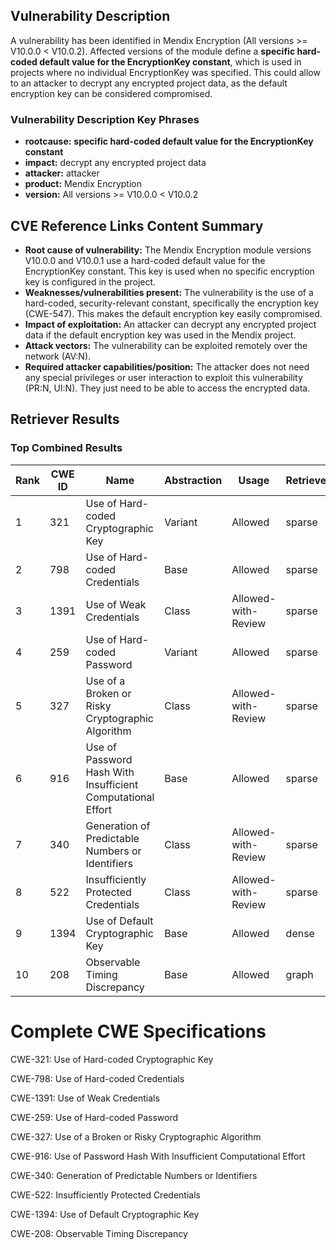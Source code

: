 ## Vulnerability Description
A vulnerability has been identified in Mendix Encryption (All versions >= V10.0.0 < V10.0.2). Affected versions of the module define a **specific hard-coded default value for the EncryptionKey constant**, which is used in projects where no individual EncryptionKey was specified. This could allow to an attacker to decrypt any encrypted project data, as the default encryption key can be considered compromised.

### Vulnerability Description Key Phrases
- **rootcause:** **specific hard-coded default value for the EncryptionKey constant**
- **impact:** decrypt any encrypted project data
- **attacker:** attacker
- **product:** Mendix Encryption
- **version:** All versions >= V10.0.0 < V10.0.2

## CVE Reference Links Content Summary
- **Root cause of vulnerability:** The Mendix Encryption module versions V10.0.0 and V10.0.1 use a hard-coded default value for the EncryptionKey constant. This key is used when no specific encryption key is configured in the project.
- **Weaknesses/vulnerabilities present:** The vulnerability is the use of a hard-coded, security-relevant constant, specifically the encryption key (CWE-547). This makes the default encryption key easily compromised.
- **Impact of exploitation:** An attacker can decrypt any encrypted project data if the default encryption key was used in the Mendix project.
- **Attack vectors:** The vulnerability can be exploited remotely over the network (AV:N).
- **Required attacker capabilities/position:** The attacker does not need any special privileges or user interaction to exploit this vulnerability (PR:N, UI:N). They just need to be able to access the encrypted data.

## Retriever Results

### Top Combined Results

| Rank | CWE ID | Name | Abstraction | Usage  | Retrievers | Individual Scores |
|------|--------|------|-------------|-------|------------|-------------------|
| 1 | 321 | Use of Hard-coded Cryptographic Key | Variant | Allowed | sparse | 0.469 |
| 2 | 798 | Use of Hard-coded Credentials | Base | Allowed | sparse | 0.426 |
| 3 | 1391 | Use of Weak Credentials | Class | Allowed-with-Review | sparse | 0.409 |
| 4 | 259 | Use of Hard-coded Password | Variant | Allowed | sparse | 0.396 |
| 5 | 327 | Use of a Broken or Risky Cryptographic Algorithm | Class | Allowed-with-Review | sparse | 0.383 |
| 6 | 916 | Use of Password Hash With Insufficient Computational Effort | Base | Allowed | sparse | 0.368 |
| 7 | 340 | Generation of Predictable Numbers or Identifiers | Class | Allowed-with-Review | sparse | 0.361 |
| 8 | 522 | Insufficiently Protected Credentials | Class | Allowed-with-Review | sparse | 0.350 |
| 9 | 1394 | Use of Default Cryptographic Key | Base | Allowed | dense | 0.605 |
| 10 | 208 | Observable Timing Discrepancy | Base | Allowed | graph | 0.002 |



# Complete CWE Specifications

CWE-321: Use of Hard-coded Cryptographic Key

CWE-798: Use of Hard-coded Credentials

CWE-1391: Use of Weak Credentials

CWE-259: Use of Hard-coded Password

CWE-327: Use of a Broken or Risky Cryptographic Algorithm

CWE-916: Use of Password Hash With Insufficient Computational Effort

CWE-340: Generation of Predictable Numbers or Identifiers

CWE-522: Insufficiently Protected Credentials

CWE-1394: Use of Default Cryptographic Key

CWE-208: Observable Timing Discrepancy